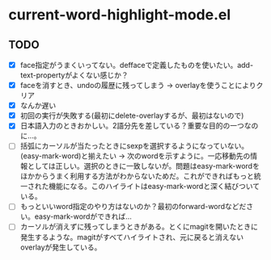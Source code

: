 # current-word-highlight-mode.el

## TODO
- [x] face指定がうまくいってない。deffaceで定義したものを使いたい。add-text-propertyがよくない感じか？
- [x] faceを消すとき、undoの履歴に残ってしまう -> overlayを使うことによりクリア
- [x] なんか遅い
- [x] 初回の実行が失敗する(最初にdelete-overlayするが、最初はないので)
- [x] 日本語入力のときおかしい。2語分先を差している？重要な目的の一つなのに…。
- [ ] 括弧にカーソルが当たったときにsexpを選択するようになっていない。(easy-mark-word)と揃えたい → 次のwordを示すように。一応移動先の情報としては正しい。選択のときに一致しないが。問題はeasy-mark-wordをほかからうまく利用する方法がわからないためだ。これができればもっと統一された機能になる。このハイライトはeasy-mark-wordと深く結びついている。
- [ ] もっといいword指定のやり方はないのか？最初のforward-wordなどださい。easy-mark-wordができれば…
- [ ] カーソルが消えずに残ってしまうときがある。とくにmagitを開いたときに発生するような。magitがすべてハイライトされ、元に戻ると消えないoverlayが発生している。
